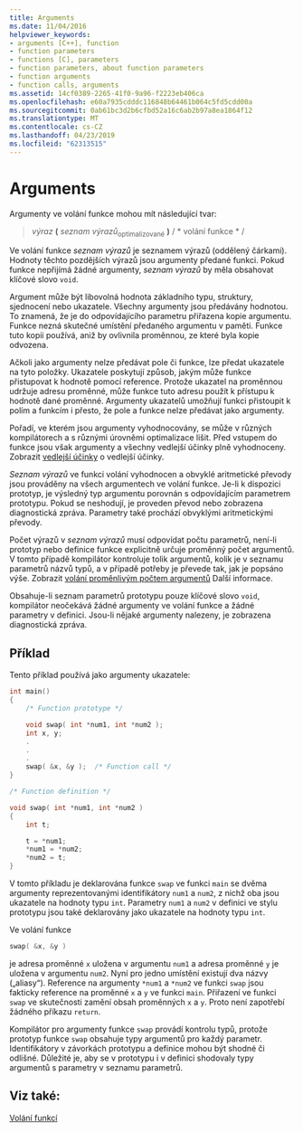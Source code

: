 ```yaml
---
title: Arguments
ms.date: 11/04/2016
helpviewer_keywords:
- arguments [C++], function
- function parameters
- functions [C], parameters
- function parameters, about function parameters
- function arguments
- function calls, arguments
ms.assetid: 14cf0389-2265-41f0-9a96-f2223eb406ca
ms.openlocfilehash: e60a7935cdddc116848b64461b064c5fd5cdd00a
ms.sourcegitcommit: 0ab61bc3d2b6cfbd52a16c6ab2b97a8ea1864f12
ms.translationtype: MT
ms.contentlocale: cs-CZ
ms.lasthandoff: 04/23/2019
ms.locfileid: "62313515"
---
```

# <a name="arguments"></a>Arguments

Argumenty ve volání funkce mohou mít následující tvar:

> *výraz* **(** *seznam výrazů*<SUB>optimalizované</SUB> **)** / * volání funkce * /

Ve volání funkce *seznam výrazů* je seznamem výrazů (oddělený čárkami). Hodnoty těchto pozdějších výrazů jsou argumenty předané funkci. Pokud funkce nepřijímá žádné argumenty, *seznam výrazů* by měla obsahovat klíčové slovo `void`.

Argument může být libovolná hodnota základního typu, struktury, sjednocení nebo ukazatele. Všechny argumenty jsou předávány hodnotou. To znamená, že je do odpovídajícího parametru přiřazena kopie argumentu. Funkce nezná skutečné umístění předaného argumentu v paměti. Funkce tuto kopii používá, aniž by ovlivnila proměnnou, ze které byla kopie odvozena.

Ačkoli jako argumenty nelze předávat pole či funkce, lze předat ukazatele na tyto položky. Ukazatele poskytují způsob, jakým může funkce přistupovat k hodnotě pomocí reference. Protože ukazatel na proměnnou udržuje adresu proměnné, může funkce tuto adresu použít k přístupu k hodnotě dané proměnné. Argumenty ukazatelů umožňují funkci přistoupit k polím a funkcím i přesto, že pole a funkce nelze předávat jako argumenty.

Pořadí, ve kterém jsou argumenty vyhodnocovány, se může v různých kompilátorech a s různými úrovněmi optimalizace lišit. Před vstupem do funkce jsou však argumenty a všechny vedlejší účinky plně vyhodnoceny. Zobrazit [vedlejší účinky](../c-language/side-effects.md) o vedlejší účinky.

*Seznam výrazů* ve funkci volání vyhodnocen a obvyklé aritmetické převody jsou prováděny na všech argumentech ve volání funkce. Je-li k dispozici prototyp, je výsledný typ argumentu porovnán s odpovídajícím parametrem prototypu. Pokud se neshodují, je proveden převod nebo zobrazena diagnostická zpráva. Parametry také prochází obvyklými aritmetickými převody.

Počet výrazů v *seznam výrazů* musí odpovídat počtu parametrů, není-li prototyp nebo definice funkce explicitně určuje proměnný počet argumentů. V tomto případě kompilátor kontroluje tolik argumentů, kolik je v seznamu parametrů názvů typů, a v případě potřeby je převede tak, jak je popsáno výše. Zobrazit [volání proměnlivým počtem argumentů](../c-language/calls-with-a-variable-number-of-arguments.md) Další informace.

Obsahuje-li seznam parametrů prototypu pouze klíčové slovo `void`, kompilátor neočekává žádné argumenty ve volání funkce a žádné parametry v definici. Jsou-li nějaké argumenty nalezeny, je zobrazena diagnostická zpráva.

## <a name="example"></a>Příklad

Tento příklad používá jako argumenty ukazatele:

```C
int main()
{
    /* Function prototype */

    void swap( int *num1, int *num2 );
    int x, y;
    .
    .
    .
    swap( &x, &y );  /* Function call */
}

/* Function definition */

void swap( int *num1, int *num2 )
{
    int t;

    t = *num1;
    *num1 = *num2;
    *num2 = t;
}
```

V tomto příkladu je deklarována funkce `swap` ve funkci `main` se dvěma argumenty reprezentovanými identifikátory `num1` a `num2`, z nichž oba jsou ukazatele na hodnoty typu `int`. Parametry `num1` a `num2` v definici ve stylu prototypu jsou také deklarovány jako ukazatele na hodnoty typu `int`.

Ve volání funkce

```C
swap( &x, &y )
```

je adresa proměnné `x` uložena v argumentu `num1` a adresa proměnné `y` je uložena v argumentu `num2`. Nyní pro jedno umístění existují dva názvy („aliasy“). Reference na argumenty `*num1` a `*num2` ve funkci `swap` jsou fakticky reference na proměnné `x` a `y` ve funkci `main`. Přiřazení ve funkci `swap` ve skutečnosti zamění obsah proměnných `x` a `y`. Proto není zapotřebí žádného příkazu `return`.

Kompilátor pro argumenty funkce `swap` provádí kontrolu typů, protože prototyp funkce `swap` obsahuje typy argumentů pro každý parametr. Identifikátory v závorkách prototypu a definice mohou být shodné či odlišné. Důležité je, aby se v prototypu i v definici shodovaly typy argumentů s parametry v seznamu parametrů.

## <a name="see-also"></a>Viz také:

[Volání funkcí](../c-language/function-calls.md)
